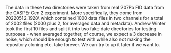 The data in these two directories were taken from real 207Pb FID data from the CASPEr Gen 2 experiment. More specifically, they come from 20220512_1928\ which contained 1000 data files in two channels for a total of 2002 files (2000 plus 2, for averaged data and metadata). Andrew Winter took the first 10 files and split it into two fake date directories for testing purposes - when averaged together, of course, we expect a 3 decrease in noise, which should be enough to test with while also not making the repository cloning etc. take forever. We can try to up it later if we want to.